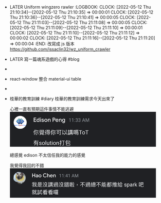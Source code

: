 - LATER Uniform wingzero rawler
  :LOGBOOK:
  CLOCK: [2022-05-12 Thu 21:10:34]--[2022-05-12 Thu 21:10:35] =>  00:00:01
  CLOCK: [2022-05-12 Thu 21:10:36]--[2022-05-12 Thu 21:10:41] =>  00:00:05
  CLOCK: [2022-05-12 Thu 21:11:03]--[2022-05-12 Thu 21:11:08] =>  00:00:05
  CLOCK: [2022-05-12 Thu 21:11:09]--[2022-05-12 Thu 21:11:10] =>  00:00:01
  CLOCK: [2022-05-12 Thu 21:11:10]--[2022-05-12 Thu 21:11:12] =>  00:00:02
  CLOCK: [2022-05-12 Thu 21:11:16]--[2022-05-12 Thu 21:11:20] =>  00:00:04
  :END:
  改寫成 js 版本
  https://github.com/issaclin32/wz_uniform_crawler
- LATER 寫一篇魂系遊戲的心得 #blog
-
- react-window 整合 material-ui table
-
- 桂華的教育訓練 #diary
  桂華的教育訓練需求今天出來了  
  
  心裡一直有預期這件事情不能逃避
  ![image.png](../assets/image_1652363602897_0.png)
  
  總感覺 edison 不太信任我的能力的感覺
  
  我覺得我回的不錯
  ![image.png](../assets/image_1652363663788_0.png)